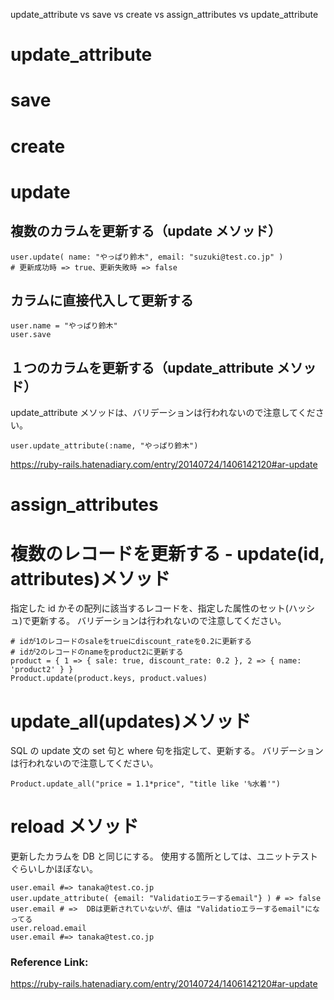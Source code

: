 update_attribute vs save vs create vs assign_attributes vs update_attribute

# update_attribute

# save

# create

# update

## 複数のカラムを更新する（update メソッド）

```
user.update( name: "やっぱり鈴木", email: "suzuki@test.co.jp" )
# 更新成功時 => true、更新失敗時 => false
```

## カラムに直接代入して更新する

```
user.name = "やっぱり鈴木"
user.save
```

## １つのカラムを更新する（update_attribute メソッド）

update_attribute メソッドは、バリデーションは行われないので注意してください。

```
user.update_attribute(:name, "やっぱり鈴木")
```

https://ruby-rails.hatenadiary.com/entry/20140724/1406142120#ar-update

# assign_attributes

# 複数のレコードを更新する - update(id, attributes)メソッド

指定した id かその配列に該当するレコードを、指定した属性のセット(ハッシュ)で更新する。
バリデーションは行われないので注意してください。

```
# idが1のレコードのsaleをtrueにdiscount_rateを0.2に更新する
# idが2のレコードのnameをproduct2に更新する
product = { 1 => { sale: true, discount_rate: 0.2 }, 2 => { name: 'product2' } }
Product.update(product.keys, product.values)
```

# update_all(updates)メソッド

SQL の update 文の set 句と where 句を指定して、更新する。
バリデーションは行われないので注意してください。

```
Product.update_all("price = 1.1*price", "title like '%水着'")
```

# reload メソッド

更新したカラムを DB と同じにする。
使用する箇所としては、ユニットテストぐらいしかほぼない。

```
user.email #=> tanaka@test.co.jp
user.update_attribute( {email: "Validatioエラーするemail"} ) # => false
user.email # =>  DBは更新されていないが、値は "Validatioエラーするemail"になってる
user.reload.email
user.email #=> tanaka@test.co.jp
```

### Reference Link:

https://ruby-rails.hatenadiary.com/entry/20140724/1406142120#ar-update
